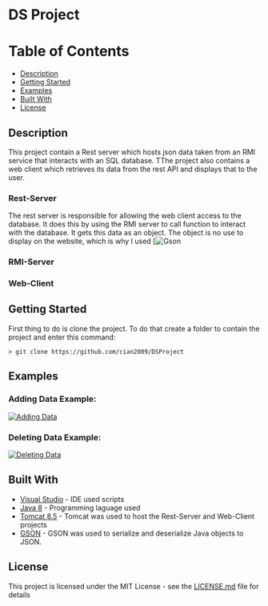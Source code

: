 # DS Project

# Table of Contents
* [Description](#description)
* [Getting Started](#getting-started)
* [Examples](#examples)
* [Built With](#built-with)
* [License](#license)

## Description
This project contain a Rest server which hosts json data taken from an RMI service that interacts with an SQL database. TThe project also contains a web client which retrieves its data from the rest API and displays that to the user.

### Rest-Server
The rest server is responsible for allowing the web client access to the database. It does this by using the RMI server to call function to interact with the database. It gets this data as an object. The object is no use to display on the website, which is why I used [![Gson](https://en.wikipedia.org/wiki/Gson)
### RMI-Server

### Web-Client

## Getting Started
First thing to do is clone the project. To do that create a folder to contain the project and enter this command:
```
> git clone https://github.com/cian2009/DSProject
```

## Examples
### Adding Data Example:
[![Adding Data](https://imgur.com/WB79WMk.png)](https://youtu.be/BiQYRsMpJWI)

### Deleting Data Example:
[![Deleting Data](https://imgur.com/gc2v3fj.png)](https://youtu.be/exTfFLUWLEQ)

## Built With

* [Visual Studio](https://www.visualstudio.com/) - IDE used scripts
* [Java 8](https://www.oracle.com/technetwork/java/javase/downloads/jdk8-downloads-2133151.html) - Programming laguage used
* [Tomcat 8.5](https://tomcat.apache.org/download-80.cgi) - Tomcat was used to host the Rest-Server and Web-Client projects
* [GSON](https://repo1.maven.org/maven2/com/google/code/gson/gson/2.6.2/) - GSON was used to serialize and deserialize Java objects to JSON.

## License

This project is licensed under the MIT License - see the [LICENSE.md](LICENSE) file for details
